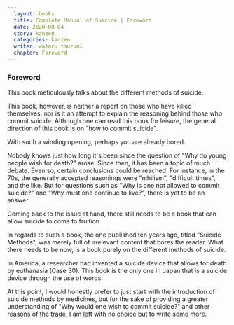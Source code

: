 ```yaml
---
  layout: books
  title: Complete Manual of Suicide | Foreword
  date: 2020-08-04
  story: kanzen
  categories: kanzen
  writer: wataru tsurumi
  chapter: Foreword
---
```

<h3>Foreword</h3>
This book meticulously talks about the different methods of suicide.

This book, however, is neither a report on those who have killed themselves, nor is it an attempt to explain the reasoning behind those who commit suicide.
Although one can read this book for leisure, the general direction of this book is on "how to commit suicide".

With such a winding opening, perhaps you are already bored.

Nobody knows just how long it's been since the question of "Why do young people wish for death?" arose. Since then, it has been a topic of much debate. Even so, certain conclusions could be reached. For instance, in the 70s, the generally accepted reasonings were "nihilism", "difficult times", and the like. But for questions such as "Why is one not allowed to commit suicide?" and "Why must one continue to live?", there is yet to be an answer.

Coming back to the issue at hand, there still needs to be a book that can allow suicide to come to fruition.

In regards to such a book, the one published ten years ago, titled "Suicide Methods", was merely full of irrelevant content that bores the reader. What there needs to be now, is a book purely on the different methods of suicide.

In America, a researcher had invented a suicide device that allows for death by euthanasia (Case 30). This book is the only one in Japan that is a suicide device through the use of words.

At this point, I would honestly prefer to just start with the introduction of suicide methods by medicines, but for the sake of providing a greater understanding of "Why would one wish to commit suicide?" and other reasons of the trade, I am left with no choice but to write some more.
